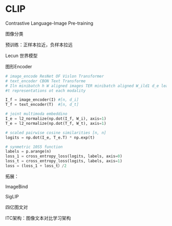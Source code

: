# CLIP

Contrastive Language-Image Pre-training

图像分类



预训练：正样本拉近，负样本拉远

Lecun 世界模型





图形Encoder



```python
# image_encode ResNet OF Vislon Transformer 
# text_encoder CBON Text Transforme 
# Iln minibatch h W aligned images TER minibatch aligned W_ild1 d_e learned pro imag enbed W_t[d_t d_e learned oro text learned temperature parametei extrac feature
#t representations ot each modality 

I_f = image_encoder(I) #[n, d_i]
T_f = text_encoder(T)  #[n, d_t]

# joint multimoda embeddino 
I_e = l2_normalize(np.dot(I_f, W_i), axis=1)
T_e = l2_normalize(np.dot(T_f, W_t), axis=1) 

# scaled pairwise cosine similarities [n, n]
logits = np.dot(I_e, T_e.T) * np.exp(t) 

# synmetric 10S5 function 
labels = p.arange(n)
loss_1 = cross_entropy_loss(logits, labels, axis=0)
loss_t = cross_entropy_loss(logits, labels, axis=1)
loss = (loss_1 + loss_t）/2
```



拓展：

ImageBind

SigLIP

四亿图文对

ITC架构：图像文本对比学习架构
